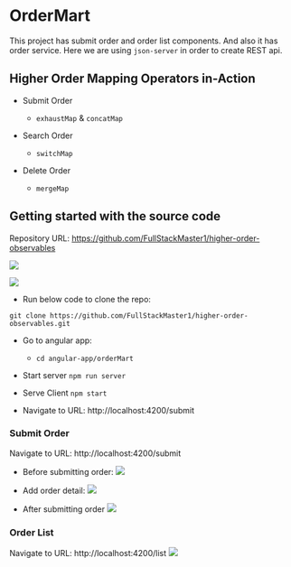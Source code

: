 # OrderMart

This project has submit order and order list components. 
And also it has order service. 
Here we are using `json-server`  in order to create REST api.
## Higher Order Mapping Operators in-Action

- Submit Order
  - `exhaustMap` & `concatMap`

- Search Order
  - `switchMap`

- Delete Order
  - `mergeMap`

## Getting started with the source code

Repository URL: https://github.com/FullStackMaster1/higher-order-observables 

![](https://i.imgur.com/tQOodiv.png)

![](https://i.imgur.com/7YRRUDv.png)

- Run below code to clone the repo: 

`git clone https://github.com/FullStackMaster1/higher-order-observables.git`

- Go to angular app:
  - `cd angular-app/orderMart`
  
- Start server 
  `npm run server` 

- Serve Client
  `npm start`

- Navigate to URL: http://localhost:4200/submit 

### Submit Order
Navigate to URL: http://localhost:4200/submit
- Before submitting order:
![](https://i.imgur.com/9BY65iO.png)

- Add order detail:
![](https://i.imgur.com/Yz1jpgJ.png)


- After submitting order
![](https://i.imgur.com/qedrtjI.png)


### Order List
Navigate to URL: http://localhost:4200/list
![](https://i.imgur.com/zFtQ5UU.png)
